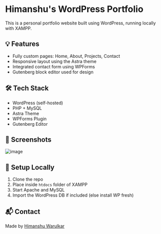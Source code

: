 # Himanshu's WordPress Portfolio

This is a personal portfolio website built using WordPress, running locally with XAMPP.

## 💡 Features

- Fully custom pages: Home, About, Projects, Contact
- Responsive layout using the Astra theme
- Integrated contact form using WPForms
- Gutenberg block editor used for design

## 🛠 Tech Stack

- WordPress (self-hosted)
- PHP + MySQL
- Astra Theme
- WPForms Plugin
- Gutenberg Editor

## 📸 Screenshots

![image](https://github.com/user-attachments/assets/6856b09b-f200-441a-96ab-188456c19897)


## 🚀 Setup Locally

1. Clone the repo
2. Place inside `htdocs` folder of XAMPP
3. Start Apache and MySQL
4. Import the WordPress DB if included (else install WP fresh)


## 📬 Contact

Made by [Himanshu Warulkar](https://www.linkedin.com/in/himanshu-warulkar/)
